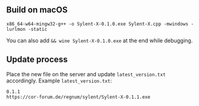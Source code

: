 ## Build on macOS

```
x86_64-w64-mingw32-g++ -o Sylent-X-0.1.0.exe Sylent-X.cpp -mwindows -lurlmon -static
```

You can also add ``&& wine Sylent-X-0.1.0.exe`` at the end while debugging.

## Update process

Place the new file on the server and update ``latest_version.txt`` accordingly. Example ``latest_version.txt``:

```
0.1.1
https://cor-forum.de/regnum/sylent/Sylent-X-0.1.1.exe
```
